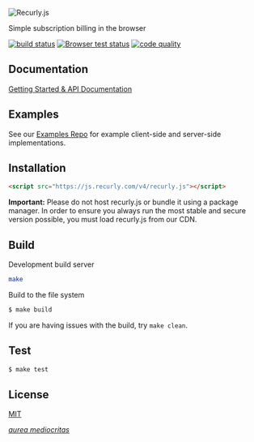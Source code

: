 ![Recurly.js](http://i.imgur.com/7s94rRK.png "Recurly.js")

Simple subscription billing in the browser

[![build status][travis-image]][travis-url]
[![Browser test status][sauce-image]][sauce-url]
[![code quality][climate-image]][climate-url]

## Documentation

[Getting Started & API Documentation][docs]

## Examples

See our [Examples Repo][examples] for example client-side and server-side
implementations.

## Installation

```html
<script src="https://js.recurly.com/v4/recurly.js"></script>
```

**Important:** Please do not host recurly.js or bundle it using a package manager. In order to ensure you always run the most stable and secure version possible, you must load recurly.js from our CDN.

## Build
Development build server
```bash
make
```
Build to the file system
```bash
$ make build
```

If you are having issues with the build, try `make clean`.

## Test
```bash
$ make test
```

## License

[MIT][license]

[*aurea mediocritas*][aristotle]

[travis-url]: https://travis-ci.org/recurly/recurly-js/builds
[travis-image]: https://img.shields.io/travis/recurly/recurly-js/master.svg?style=flat-square
[climate-url]: https://codeclimate.com/github/recurly/recurly-js
[climate-image]: http://img.shields.io/codeclimate/github/recurly/recurly-js.svg?style=flat-square
[sauce-url]: https://saucelabs.com/u/recurly-js
[sauce-image]: https://badges.herokuapp.com/travis/recurly/recurly-js/sauce/recurly-js?logos=none

[docs]: https://docs.recurly.com/js
[examples]: https://github.com/recurly/recurly-js-examples
[component]: http://github.com/component/component
[license]: LICENSE.md
[aristotle]: https://en.wikipedia.org/wiki/Golden_mean_(philosophy)
